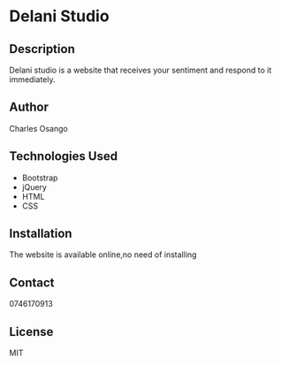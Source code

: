 # Delani Studio
## Description 
Delani studio is a website that receives your sentiment and respond to it immediately.
## Author
Charles Osango
## Technologies Used
* Bootstrap
* jQuery
* HTML
* CSS 
## Installation
The website is available online,no need of installing
## Contact
0746170913
## License
MIT